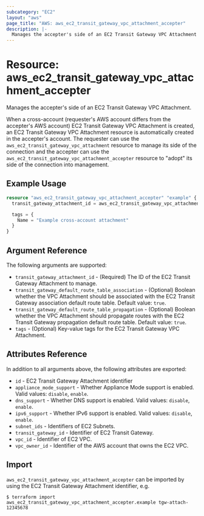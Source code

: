 ```yaml
---
subcategory: "EC2"
layout: "aws"
page_title: "AWS: aws_ec2_transit_gateway_vpc_attachment_accepter"
description: |-
  Manages the accepter's side of an EC2 Transit Gateway VPC Attachment
---
```


# Resource: aws_ec2_transit_gateway_vpc_attachment_accepter

Manages the accepter's side of an EC2 Transit Gateway VPC Attachment.

When a cross-account (requester's AWS account differs from the accepter's AWS account) EC2 Transit Gateway VPC Attachment
is created, an EC2 Transit Gateway VPC Attachment resource is automatically created in the accepter's account.
The requester can use the `aws_ec2_transit_gateway_vpc_attachment` resource to manage its side of the connection
and the accepter can use the `aws_ec2_transit_gateway_vpc_attachment_accepter` resource to "adopt" its side of the
connection into management.

## Example Usage

```terraform
resource "aws_ec2_transit_gateway_vpc_attachment_accepter" "example" {
  transit_gateway_attachment_id = aws_ec2_transit_gateway_vpc_attachment.example.id

  tags = {
    Name = "Example cross-account attachment"
  }
}
```

## Argument Reference

The following arguments are supported:

* `transit_gateway_attachment_id` - (Required) The ID of the EC2 Transit Gateway Attachment to manage.
* `transit_gateway_default_route_table_association` - (Optional) Boolean whether the VPC Attachment should be associated with the EC2 Transit Gateway association default route table. Default value: `true`.
* `transit_gateway_default_route_table_propagation` - (Optional) Boolean whether the VPC Attachment should propagate routes with the EC2 Transit Gateway propagation default route table. Default value: `true`.
* `tags` - (Optional) Key-value tags for the EC2 Transit Gateway VPC Attachment.

## Attributes Reference

In addition to all arguments above, the following attributes are exported:

* `id` - EC2 Transit Gateway Attachment identifier
* `appliance_mode_support` - Whether Appliance Mode support is enabled. Valid values: `disable`, `enable`.
* `dns_support` - Whether DNS support is enabled. Valid values: `disable`, `enable`.
* `ipv6_support` - Whether IPv6 support is enabled. Valid values: `disable`, `enable`.
* `subnet_ids` - Identifiers of EC2 Subnets.
* `transit_gateway_id` - Identifier of EC2 Transit Gateway.
* `vpc_id` - Identifier of EC2 VPC.
* `vpc_owner_id` - Identifier of the AWS account that owns the EC2 VPC.

## Import

`aws_ec2_transit_gateway_vpc_attachment_accepter` can be imported by using the EC2 Transit Gateway Attachment identifier, e.g.

```
$ terraform import aws_ec2_transit_gateway_vpc_attachment_accepter.example tgw-attach-12345678
```
